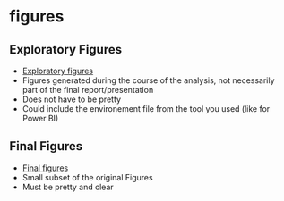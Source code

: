 # figures

## Exploratory Figures
 * [Exploratory figures](exploratory/readme.md)
 * Figures generated during the course of the analysis, not necessarily part of the final report/presentation
 * Does not have to be pretty
 * Could include the environement file from the tool you used (like for Power BI)

## Final Figures
 * [Final figures](finale/readme.md)
 * Small subset of the original Figures
 * Must be pretty and clear
